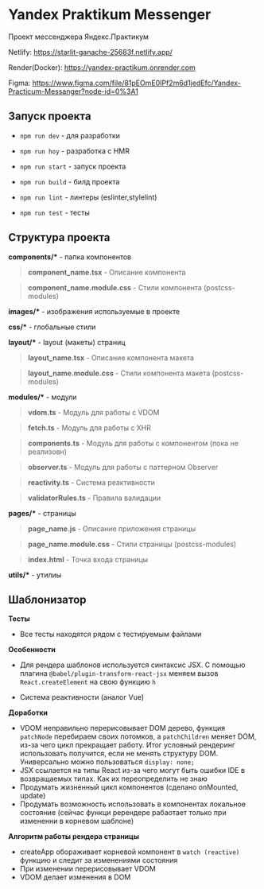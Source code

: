 # Yandex Praktikum Messenger

Проект мессенджера Яндекс.Практикум

Netlify: https://starlit-ganache-25683f.netlify.app/

Render(Docker): https://yandex-practikum.onrender.com

Figma: https://www.figma.com/file/81pEOmE0IPf2m6d1jedEfc/Yandex-Practicum-Messanger?node-id=0%3A1

## Запуск проекта

- `npm run dev` - для разработки

- `npm run hoy` - разработка с HMR

- `npm run start` - запуск проекта

- `npm run build` - билд проекта

- `npm run lint` - линтеры (eslinter,stylelint)

- `npm run test` - тесты

## Структура проекта

**components/\*** - папка компонентов

> **component_name.tsx** - Описание компонента

> **component_name.module.css** - Стили компонента (postcss-modules)

**images/\*** - изображения используемые в проекте

**css/\*** - глобальные стили

**layout/\*** - layout (макеты) страниц

> **layout_name.tsx** - Описание компонента макета

> **layout_name.module.css** - Стили компонента макета (postcss-modules)

**modules/\*** - модули

> **vdom.ts** - Модуль для работы с VDOM

> **fetch.ts** - Модуль для работы с XHR

> **components.ts** - Модуль для работы с компонентом (пока не реализовн)

> **observer.ts** - Модуль для работы с паттерном Observer

> **reactivity.ts** - Система реактивности

> **validatorRules.ts** - Правила валидации

**pages/\*** - страницы

> **page_name.js** - Описание приложения страницы

> **page_name.module.css** - Стили страницы (postcss-modules)

> **index.html** - Точка входа страницы

**utils/\*** - утилиы

## Шаблонизатор

**Тесты**

- Все тесты находятся рядом с тестируемым файлами

**Особенности**

- Для рендера шаблонов используется синтаксис JSX. С помощью плагина `@babel/plugin-transform-react-jsx` меняем вызов `React.createElement` на свою функцию `h`

- Система реактивности (аналог Vue)

**Доработки**

- VDOM неправильно перерисовывает DOM дерево, функция `patchNode` перебираем своих потомков, а `patchChildren` меняет DOM, из-за чего цикл прекращает работу. Итог условный рендеринг использовать получится, если не менять структуру DOM. Универсально можно пользоваться `display: none;`
- JSX ссылается на типы React из-за чего могут быть ошибки IDE в возвращаемых типах. Как их переопределить не знаю
- Продумать жизненный цикл компонентов (сделано onMounted, update)
- Продумать возможность использовать в компонентах локальное состояние (сейчас функци ререндере рабаотает только при измененни в корневом шаблоне)

**Алгоритм работы рендера страницы**

- createApp обораживает корневой компонент в `watch (reactive)` функцию и следит за изменениями состояния
- При изменении перерисовывает VDOM
- VDOM делает изменения в DOM
